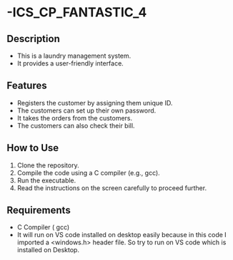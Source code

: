 # -ICS_CP_FANTASTIC_4
## Description

- This is a laundry management system. 
- It provides a user-friendly interface.


## Features

- Registers the customer by assigning them unique ID.
- The customers can set up their own password.
- It takes the orders from the customers.
- The customers can also check their bill.

## How to Use

1. Clone the repository.
2. Compile the code using a C compiler (e.g., gcc).
3. Run the executable. 
4. Read the instructions on the screen carefully to proceed further.

   
## Requirements

- C Compiler ( gcc)
- It will run on VS code installed on desktop easily because in this code I imported a <windows.h>
  header file. So try to run on VS code which is installed on Desktop.
